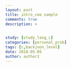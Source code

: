 ```yaml
---
layout: post
title: intro_coe sample
comments: true
description: >
  

study: [study_lang_c]
categories: [personal_prob]
tags: [c,backjoon_level]
date: 2018-05-05
author: author2
---
```





